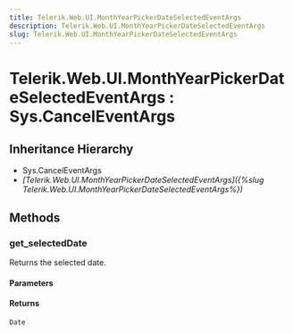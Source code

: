 ```yaml
---
title: Telerik.Web.UI.MonthYearPickerDateSelectedEventArgs
description: Telerik.Web.UI.MonthYearPickerDateSelectedEventArgs
slug: Telerik.Web.UI.MonthYearPickerDateSelectedEventArgs
---
```


# Telerik.Web.UI.MonthYearPickerDateSelectedEventArgs : Sys.CancelEventArgs 

## Inheritance Hierarchy

* Sys.CancelEventArgs
* *[Telerik.Web.UI.MonthYearPickerDateSelectedEventArgs]({%slug Telerik.Web.UI.MonthYearPickerDateSelectedEventArgs%})*


## Methods

###  get_selectedDate

Returns the selected date.

#### Parameters

#### Returns

`Date` 



